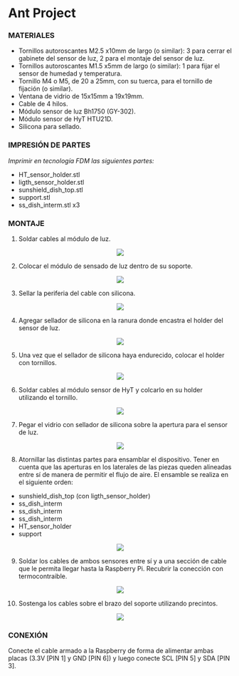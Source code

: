 # Ant Project

### MATERIALES

- Tornillos autoroscantes M2.5 x10mm de largo (o similar): 3 para cerrar el gabinete del sensor de luz, 2 para el montaje del sensor de luz.
- Tornillos autoroscantes M1.5 x5mm de largo (o similar): 1 para fijar el sensor de humedad y temperatura.
- Tornillo M4 o M5, de 20 a 25mm, con su tuerca, para el tornillo de fijación (o similar).
- Ventana de vidrio de 15x15mm a 19x19mm.
- Cable de 4 hilos.
- Módulo sensor de luz Bh1750 (GY-302).
- Módulo sensor de HyT HTU21D.
- Silicona para sellado.

### IMPRESIÓN DE PARTES

*Imprimir en tecnología FDM las siguientes partes:*
- HT_sensor_holder.stl
- ligth_sensor_holder.stl
- sunshield_dish_top.stl
- support.stl
- ss_dish_interm.stl  x3

### MONTAJE

1. Soldar cables al módulo de luz.

<p align="center"> <img src="https://github.com/prototipado/ant_recorder/blob/main/Hardware/Imagenes/img_1.jpeg"> </p>

2. Colocar el módulo de sensado de luz dentro de su soporte.

<p align="center"> <img src="https://github.com/prototipado/ant_recorder/blob/main/Hardware/Imagenes/img_2.jpeg" > </p>

3. Sellar la periferia del cable con silicona.

<p align="center"> <img src="https://github.com/prototipado/ant_recorder/blob/main/Hardware/Imagenes/img_3.jpeg" > </p>

4. Agregar sellador de silicona en la ranura donde encastra el holder del sensor de luz.

<p align="center"> <img src="https://github.com/prototipado/ant_recorder/blob/main/Hardware/Imagenes/img_4.jpeg" > </p>

5. Una vez que el sellador de silicona haya endurecido, colocar el holder con tornillos.

<p align="center"> <img src="https://github.com/prototipado/ant_recorder/blob/main/Hardware/Imagenes/img_5.jpeg" > </p>

6. Soldar cables al módulo sensor de HyT y colcarlo en su holder utilizando el tornillo.

<p align="center"> <img src="https://github.com/prototipado/ant_recorder/blob/main/Hardware/Imagenes/img_6.jpeg" > </p>

7. Pegar el vidrio con sellador de silicona sobre la apertura para el sensor de luz.

<p align="center"> <img src="https://github.com/prototipado/ant_recorder/blob/main/Hardware/Imagenes/img_10.jpeg"  </p>

8. Atornillar las distintas partes para ensamblar el dispositivo. Tener en cuenta que las aperturas en los laterales de las piezas queden alineadas entre sí de manera de permitir el flujo de aire.
El ensamble se realiza en el siguiente orden:
- sunshield_dish_top (con ligth_sensor_holder)
- ss_dish_interm
- ss_dish_interm
- ss_dish_interm
- HT_sensor_holder
- support




<p align="center"> <img src="https://github.com/prototipado/ant_recorder/blob/main/Hardware/Imagenes/img_8.jpeg"> </p>

9. Soldar los cables de ambos sensores entre sí y a una sección de cable que le permita llegar hasta la Raspberry Pi. Recubrir la conección con termocontraible.

<p align="center"> <img src="https://github.com/prototipado/ant_recorder/blob/main/Hardware/Imagenes/img_7.jpeg" > </p>

10. Sostenga los cables sobre el brazo del soporte utilizando precintos.

<p align="center"> <img src="https://github.com/prototipado/ant_recorder/blob/main/Hardware/Imagenes/img_9.jpeg" > </p>

### CONEXIÓN
Conecte el cable armado a la Raspberry de forma de alimentar ambas placas (3.3V [PIN 1] y GND [PIN 6]) y luego conecte SCL [PIN 5] y SDA [PIN 3].
